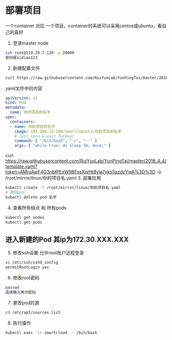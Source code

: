 # 部署项目

一个container 对应 一个项目，container的系统可以采用centos或ubuntu，看自己的喜好

1. 登录master node
```bash
ssh root@119.29.7.120 -p 20000
密码是xidian123
```
2. 新建配置文件
```bash
curl https://raw.githubusercontent.com/RuiYunLab/YunPingTai/master/2018_4_4/template.yaml?token=AMruAwF4G3nbtPExW9BFssXwHtByla7vks5azdzYwA%3D%3D -o /root/mirror/linux/你的项目名.yaml
```
yaml文件中的内容
```yaml
apiVersion: v1
kind: Pod
metadata:
  name: 你的项目的名字
spec:
  containers:
  - name: 你的项目的名字
    image: 192.168.12.109/smart/ubuntu:你的项目的名字
    # Just spin & wait forever
    command: [ "/bin/bash", "-c", "--" ]
    args: [ "while true; do sleep 30; done;" ]
```
curl https://raw.githubusercontent.com/RuiYunLab/YunPingTai/master/2018_4_4/template.yaml?token=AMruAwF4G3nbtPExW9BFssXwHtByla7vks5azdzYwA%3D%3D -o /root/mirror/linux/你的项目名.yaml
3. 部署应用
```bash
kubectl create -f /root/mirror/linux/你的项目名.yaml
# 删除pod
kubectl delete pod 名字
```
4. 查看所有结点 和 所有pods
```bash
kubectl get nodes
kubectl get pods
```
## 进入新建的Pod 其ip为172.30.XXX.XXX
5. 修改ssh设置 允许root账户远程登录
```bash
vi /etc/ssh/sshd_config
permitRootLogin yes
```

6. 修改root密码
```bash
passwd
连续输入两次密码
```

7. 更改pod的源
```bash
cd /etc/apt/sources.list
```

8. 执行操作
```bash
kubectl exec -it smartcloud -- /bin/bash
```

